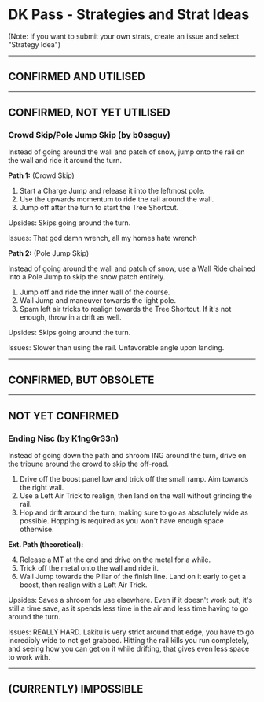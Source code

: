 # DK Pass - Strategies and Strat Ideas

(Note: If you want to submit your own strats, create an issue and select "Strategy Idea")

---
## CONFIRMED AND UTILISED

---
## CONFIRMED, NOT YET UTILISED
### Crowd Skip/Pole Jump Skip (by b0ssguy)
Instead of going around the wall and patch of snow, jump onto the rail on the wall and ride it around the turn. 

**Path 1:** (Crowd Skip)

1. Start a Charge Jump and release it into the leftmost pole. 
2. Use the upwards momentum to ride the rail around the wall. 
3. Jump off after the turn to start the Tree Shortcut.

Upsides: Skips going around the turn.

Issues: That god damn wrench, all my homes hate wrench

**Path 2:** (Pole Jump Skip)

Instead of going around the wall and patch of snow, use a Wall Ride chained into a Pole Jump to skip the snow patch entirely.

1. Jump off and ride the inner wall of the course.
2. Wall Jump and maneuver towards the light pole. 
3. Spam left air tricks to realign towards the Tree Shortcut. If it's not enough, throw in a drift as well. 

Upsides: Skips going around the turn.

Issues: Slower than using the rail. Unfavorable angle upon landing.

---
## CONFIRMED, BUT OBSOLETE

---
## NOT YET CONFIRMED
### Ending Nisc (by K1ngGr33n) 
Instead of going down the path and shroom ING around the turn, drive on the tribune around the crowd to skip the off-road. 

1. Drive off the boost panel low and trick off the small ramp. Aim towards the right wall. 
2. Use a Left Air Trick to realign, then land on the wall without grinding the rail. 
3. Hop and drift around the turn, making sure to go as absolutely wide as possible. Hopping is required as you won't have enough space otherwise. 

**Ext. Path (theoretical):**

4. Release a MT at the end and drive on the metal for a while. 
5. Trick off the metal onto the wall and ride it. 
6. Wall Jump towards the Pillar of the finish line. Land on it early to get a boost, then realign with a Left Air Trick. 

Upsides: Saves a shroom for use elsewhere. Even if it doesn't work out, it's still a time save, as it spends less time in the air and less time having to go around the turn. 

Issues: REALLY HARD. Lakitu is very strict around that edge, you have to go incredibly wide to not get grabbed. Hitting the rail kills you run completely, and seeing how you can get on it while drifting, that gives even less space to work with. 

---
## (CURRENTLY) IMPOSSIBLE